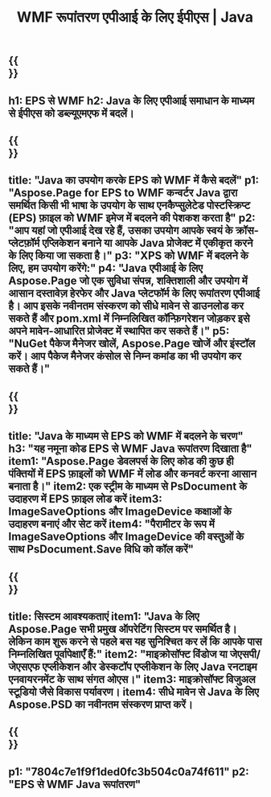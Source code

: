 ﻿---
translation: true
template: /_templates/_conversion-child-java.md
title: WMF रूपांतरण एपीआई के लिए ईपीएस | Java
url: /java/conversion/eps-to-wmf/
description: EPS प्रारूप के लिए WMF फ़ाइल के लिए नमूना Java रूपांतरण कोड। किसी भी वेब या डेस्कटॉप Java आधारित एप्लिकेशन में EPS को WMF में बदलने के लिए इस उदाहरण कोड का उपयोग करें।
informat: EPS
outformat: WMF
otherformats: XPS PS
---

{{<section banner>}}
---
h1: EPS से WMF
h2: Java के लिए एपीआई समाधान के माध्यम से ईपीएस को डब्ल्यूएमएफ में बदलें।
---

{{<section overview>}}
---
title: "Java का उपयोग करके EPS को WMF में कैसे बदलें"
p1: "Aspose.Page for EPS to WMF कन्वर्टर Java द्वारा समर्थित किसी भी भाषा के उपयोग के साथ एनकैप्सुलेटेड पोस्टस्क्रिप्ट (EPS) फ़ाइल को WMF इमेज में बदलने की पेशकश करता है"
p2: "आप यहां जो एपीआई देख रहे हैं, उसका उपयोग आपके स्वयं के क्रॉस-प्लेटफ़ॉर्म एप्लिकेशन बनाने या आपके Java प्रोजेक्ट में एकीकृत करने के लिए किया जा सकता है।"
p3: "XPS को WMF में बदलने के लिए, हम उपयोग करेंगे:"
p4: "Java एपीआई के लिए Aspose.Page जो एक सुविधा संपन्न, शक्तिशाली और उपयोग में आसान दस्तावेज़ हेरफेर और Java प्लेटफॉर्म के लिए रूपांतरण एपीआई है। आप इसके नवीनतम संस्करण को सीधे मावेन से डाउनलोड कर सकते हैं और pom.xml में निम्नलिखित कॉन्फ़िगरेशन जोड़कर इसे अपने मावेन-आधारित प्रोजेक्ट में स्थापित कर सकते हैं।"
p5: "NuGet पैकेज मैनेजर खोलें, Aspose.Page खोजें और इंस्टॉल करें। आप पैकेज मैनेजर कंसोल से निम्न कमांड का भी उपयोग कर सकते हैं।"
---

{{<section feature1>}}
---
title: "Java के माध्यम से EPS को WMF में बदलने के चरण"
h3: "यह नमूना कोड EPS से WMF Java रूपांतरण दिखाता है"
item1: "Aspose.Page डेवलपर्स के लिए कोड की कुछ ही पंक्तियों में EPS फ़ाइलों को WMF में लोड और कनवर्ट करना आसान बनाता है।"
item2: एक स्ट्रीम के माध्यम से PsDocument के उदाहरण में EPS फ़ाइल लोड करें
item3: ImageSaveOptions और ImageDevice कक्षाओं के उदाहरण बनाएं और सेट करें
item4: "पैरामीटर के रूप में ImageSaveOptions और ImageDevice की वस्तुओं के साथ PsDocument.Save विधि को कॉल करें"
---

{{<section feature2>}}
---
title: सिस्टम आवश्यकताएं
item1: "Java के लिए Aspose.Page सभी प्रमुख ऑपरेटिंग सिस्टम पर समर्थित है। लेकिन काम शुरू करने से पहले बस यह सुनिश्चित कर लें कि आपके पास निम्नलिखित पूर्वापेक्षाएँ हैं:"
item2: "माइक्रोसॉफ्ट विंडोज या जेएसपी/जेएसएफ एप्लीकेशन और डेस्कटॉप एप्लीकेशन के लिए Java रनटाइम एनवायरनमेंट के साथ संगत ओएस।"
item3: माइक्रोसॉफ्ट विजुअल स्टूडियो जैसे विकास पर्यावरण।
item4: सीधे मावेन से Java के लिए Aspose.PSD का नवीनतम संस्करण प्राप्त करें।
---

{{<section gist>}}
---
p1: "7804c7e1f9f1ded0fc3b504c0a74f611"
p2: "EPS से WMF Java रूपांतरण"
---
